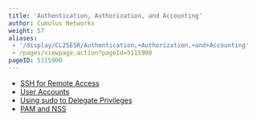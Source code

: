 ```yaml
---
title: 'Authentication, Authorization, and Accounting'
author: Cumulus Networks
weight: 57
aliases:
 - '/display/CL25ESR/Authentication,+Authorization,+and+Accounting'
 - /pages/viewpage.action?pageId=5115900
pageID: 5115900
---
```

  - [SSH for Remote Access](/version/cumulus-linux-25esr/System-Management/Authentication-Authorization-and-Accounting/SSH-for-Remote-Access)
  - [User Accounts](/version/cumulus-linux-25esr/System-Management/Authentication-Authorization-and-Accounting/User-Accounts)
  - [Using sudo to Delegate Privileges](/version/cumulus-linux-25esr/System-Management/Authentication-Authorization-and-Accounting/Using-sudo-to-Delegate-Privileges)
  - [PAM and NSS](/version/cumulus-linux-25esr/System-Management/Authentication-Authorization-and-Accounting/LDAP-Authentication-and-Authorization)
